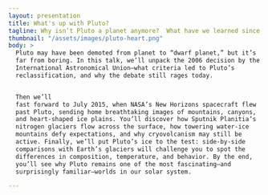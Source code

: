 ```yaml
---
layout: presentation
title: What's up with Pluto?
tagline: Why isn’t Pluto a planet anymore?  What have we learned since the big change? Get the latest on the New Horizons mission, explore Pluto’s icy surface, and see how its glaciers stack up against Earth’s. Space, science, and a little bit of mystery.
thumbnail: "/assets/images/pluto-heart.png"
body: >
  Pluto may have been demoted from planet to “dwarf planet,” but it’s
  far from boring. In this talk, we’ll unpack the 2006 decision by the
  International Astronomical Union—what criteria led to Pluto’s
  reclassification, and why the debate still rages today.


  Then we’ll
  fast forward to July 2015, when NASA’s New Horizons spacecraft flew
  past Pluto, sending home breathtaking images of mountains, canyons,
  and heart‑shaped ice plains. You’ll discover how Sputnik Planitia’s
  nitrogen glaciers flow across the surface, how towering water‑ice
  mountains defy expectations, and why cryovolcanism may still be
  active. Finally, we’ll put Pluto’s ice to the test: side‑by‑side
  comparisons with Earth’s glaciers will challenge you to spot the
  differences in composition, temperature, and behavior. By the end,
  you’ll see why Pluto remains one of the most fascinating—and
  surprisingly familiar—worlds in our solar system.

---
```


